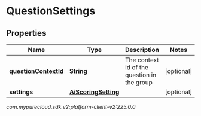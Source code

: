 # QuestionSettings


## Properties

| Name | Type | Description | Notes |
| ------------ | ------------- | ------------- | ------------- |
| **questionContextId** | **String** | The context id of the question in the group |  [optional] |
| **settings** | [**AiScoringSetting**](AiScoringSetting) |  |  [optional] |




_com.mypurecloud.sdk.v2:platform-client-v2:225.0.0_
